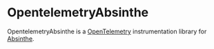 # OpentelemetryAbsinthe

OpentelemetryAbsinthe is a [OpenTelemetry](https://opentelemetry.io) instrumentation library for [Absinthe](https://github.com/absinthe-graphql/absinthe).

